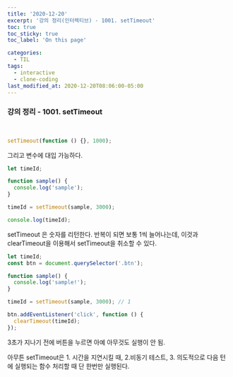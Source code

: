```yaml
---
title: '2020-12-20'
excerpt: '강의 정리(인터렉티브) - 1001. setTimeout'
toc: true
toc_sticky: true
toc_label: 'On this page'

categories:
  - TIL
tags:
  - interactive
  - clone-coding
last_modified_at: 2020-12-20T08:06:00-05:00
---
```


### 강의 정리 - 1001. setTimeout

<br />

```javascript
setTimeout(function () {}, 1000);
```

그리고 변수에 대입 가능하다.

```javascript
let timeId;

function sample() {
  console.log('sample');
}

timeId = setTimeout(sample, 3000);

console.log(timeId);
```

setTimeout 은 숫자를 리턴한다. 반복이 되면 보통 1씩 늘어나는데, 이것과 clearTimeout을 이용해서 setTimeout을 취소할 수 있다.

```javascript
let timeId;
const btn = document.querySelector('.btn');

function sample() {
  console.log('sample!');
}

timeId = setTimeout(sample, 3000); // 1

btn.addEventListener('click', function () {
  clearTimeout(timeId);
});
```

3초가 지나기 전에 버튼을 누르면 아예 아무것도 실행이 안 됨.

아무튼 setTimeout은 1. 시간을 지연시킬 때, 2.비동기 테스트, 3. 의도적으로 다음 턴에 실행되는 함수 처리할 때
단 한번만 실행된다.
